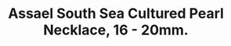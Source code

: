 ---
title: Assael South Sea Cultured Pearl Necklace, 16 - 20mm.
description: |
  A timeless silhouette, this necklace of 23 graduated South Sea Cultured Pearls is finished with a Pave Diamond clasp - perfection from all angles.
specs: |
  16.0 - 20.0mm South Sea Cultured Pearls with 18K White Gold and Pave Diamond Clasp.
images:
  - image_path: /uploads/assael-south-sea-cultured-pearl-necklace-16-20mm.png
_category:
order: 26
tags:
  - necklaces
---